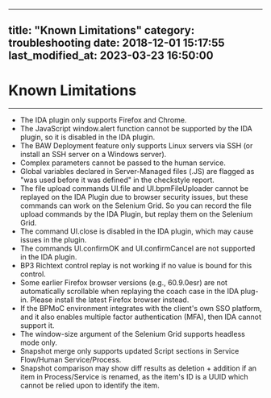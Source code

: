 
---
title: "Known Limitations"
category: troubleshooting
date: 2018-12-01 15:17:55
last_modified_at: 2023-03-23 16:50:00
---

# Known Limitations
***

- The IDA plugin only supports Firefox and Chrome.
- The JavaScript window.alert function cannot be supported by the IDA plugin, so it is disabled in the IDA plugin.
- The BAW Deployment feature only supports Linux servers via SSH (or install an SSH server on a Windows server).
- Complex parameters cannot be passed to the human service.
- Global variables declared in Server-Managed files (.JS) are flagged as "was used before it was defined" in the checkstyle report.
- The file upload commands UI.file and UI.bpmFileUploader cannot be replayed on the IDA Plugin due to browser security issues, but these commands can work on the Selenium Grid. So you can record the file upload commands by the IDA Plugin, but replay them on the Selenium Grid.
- The command UI.close is disabled in the IDA plugin, which may cause issues in the plugin.
- The commands UI.confirmOK and UI.confirmCancel are not supported in the IDA plugin.
- BP3 Richtext control replay is not working if no value is bound for this control.
- Some earlier Firefox browser versions (e.g., 60.9.0esr) are not automatically scrollable when replaying the coach case in the IDA plug-in. Please install the latest Firefox browser instead.
- If the BPMoC environment integrates with the client's own SSO platform, and it also enables multiple factor authentication (MFA), then IDA cannot support it.
- The window-size argument of the Selenium Grid supports headless mode only.
- Snapshot merge only supports updated Script sections in Service Flow/Human Service/Process.
- Snapshot comparison may show diff results as deletion + addition if an item in Process/Service is renamed, as the item's ID is a UUID which cannot be relied upon to identify the item.